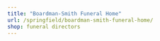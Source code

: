 ```yaml
---
title: "Boardman-Smith Funeral Home"
url: /springfield/boardman-smith-funeral-home/
shop: funeral directors
---
```

